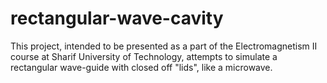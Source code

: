 # rectangular-wave-cavity
This project, intended to be presented as a part of the Electromagnetism II course at Sharif University of Technology, attempts to simulate a rectangular wave-guide with closed off "lids", like a microwave.
